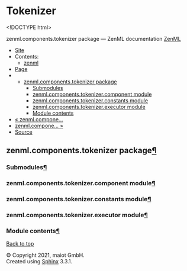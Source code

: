 # Tokenizer

&lt;!DOCTYPE html&gt;

zenml.components.tokenizer package — ZenML documentation  [ZenML](https://github.com/maiot-io/zenml/tree/0a1978e479aead878d2bc01aeba00118c228e379/docs/sphinx_docs/_build/html/index.html)

*  [Site](https://github.com/maiot-io/zenml/tree/0a1978e479aead878d2bc01aeba00118c228e379/docs/sphinx_docs/_build/html/index.html)
  * Contents:
    * [zenml](https://github.com/maiot-io/zenml/tree/0a1978e479aead878d2bc01aeba00118c228e379/docs/sphinx_docs/_build/html/modules.html)
*  [Page](zenml.components.tokenizer.md)
  * * [zenml.components.tokenizer package](zenml.components.tokenizer.md)
      * [Submodules](zenml.components.tokenizer.md#submodules)
      * [zenml.components.tokenizer.component module](zenml.components.tokenizer.md#zenml-components-tokenizer-component-module)
      * [zenml.components.tokenizer.constants module](zenml.components.tokenizer.md#zenml-components-tokenizer-constants-module)
      * [zenml.components.tokenizer.executor module](zenml.components.tokenizer.md#zenml-components-tokenizer-executor-module)
      * [Module contents](zenml.components.tokenizer.md#module-contents)
* [ « zenml.compone...](zenml.components.split_gen.md)
* [ zenml.compone... »](zenml.components.trainer.md)
*  [Source](https://github.com/maiot-io/zenml/tree/0a1978e479aead878d2bc01aeba00118c228e379/docs/sphinx_docs/_build/html/_sources/zenml.components.tokenizer.rst.txt)

## zenml.components.tokenizer package[¶](zenml.components.tokenizer.md#zenml-components-tokenizer-package)

### Submodules[¶](zenml.components.tokenizer.md#submodules)

### zenml.components.tokenizer.component module[¶](zenml.components.tokenizer.md#zenml-components-tokenizer-component-module)

### zenml.components.tokenizer.constants module[¶](zenml.components.tokenizer.md#zenml-components-tokenizer-constants-module)

### zenml.components.tokenizer.executor module[¶](zenml.components.tokenizer.md#zenml-components-tokenizer-executor-module)

### Module contents[¶](zenml.components.tokenizer.md#module-contents)

 [Back to top](zenml.components.tokenizer.md)

 © Copyright 2021, maiot GmbH.  
 Created using [Sphinx](http://sphinx-doc.org/) 3.3.1.  


